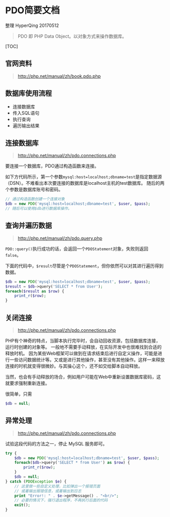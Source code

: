 # PDO简要文档

整理 HyperQing 20170512

>PDO 即 PHP Data Object。以对象方式来操作数据库。

[TOC]

## 官网资料

> http://php.net/manual/zh/book.pdo.php

## 数据库使用流程

- 连接数据库
- 传入SQL语句
- 执行查询
- 遍历输出结果

## 连接数据库

> http://php.net/manual/zh/pdo.connections.php

要连接一个数据库，PDO通过构造函数来连接。

如下方代码所示，第一个参数`mysql:host=localhost;dbname=test`是指定数据源（DSN）。不难看出本次要连接的数据库是localhost主机的test数据库。
随后的两个参数是数据库账号和密码。

```php
// 通过构造函数创建一个连接对象
$db = new PDO('mysql:host=localhost;dbname=test', $user, $pass);
// 随后可以使用$db进行数据库操作。
```

## 查询并遍历数据

> http://php.net/manual/zh/pdo.query.php

`PDO::query()`执行成功的话，会返回一个`PDOStatement`对象，失败则返回 `false`。

下面的代码中，`$result`尽管是个`PDOStatement`，但你依然可以对其进行遍历得到数据。
```php
$db = new PDO('mysql:host=localhost;dbname=test', $user, $pass);
$result = $db->query('SELECT * from User');
foreach($result as $row) {
    print_r($row);
}
```

## 关闭连接

> http://php.net/manual/zh/pdo.connections.php

PHP有个神奇的特点，当脚本执行完毕时，会自动回收资源，包括数据库连接，运行时创建的对象等。
一般地不需要手动释放，在实际开发中也很难找到合适的释放时机。
因为某些Web框架可以做到在请求结束后进行自定义操作，可能是进行一些访问数据统计等。又或是进行其他操作，甚至没有其他操作。这样一来释放连接的时机就变得很微妙。与其操心这个，还不如交给脚本自动释放。

当然，也会有手动释放的场合，例如用户可能在Web中重新设置数据库密码，这就要求强制重新连接。

很简单，只需
```php
$db = null;
```

## 异常处理

> http://php.net/manual/zh/pdo.connections.php

试验这段代码的方法之一，停止 MySQL 服务即可。
```php
try {
    $db = new PDO('mysql:host=localhost;dbname=test', $user, $pass);
    foreach($db->query('SELECT * from User') as $row) {
        print_r($row);
    }
    $db = null;
} catch (PDOException $e) {
    // 这里做一些自定义处理，比如弹出一个报错页面
    // 或着输出报错信息，或着输出到日志
    print "Error!: " . $e->getMessage() . "<br/>";
    // 必要的情况下，强行退出程序，不再执行后面的代码
    exit();
}
```
